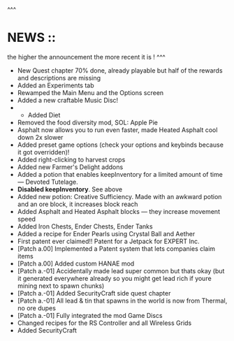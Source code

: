 ^^^
# NEWS ::
the higher the announcement the more recent it is !
^^^

- New Quest chapter 70% done, already playable but half of the rewards and descriptions are missing
- Added an Experiments tab
- Rewamped the Main Menu and the Options screen
- Added a new craftable Music Disc!
- - Added Diet
- Removed the food diversity mod, SOL: Apple Pie
- Asphalt now allows you to run even faster, made Heated Asphalt cool down 2x slower
- Added preset game options (check your options and keybinds because it got overridden)!
- Added right-clicking to harvest crops
- Added new Farmer's Delight addons
- Added a potion that enables keepInventory for a limited amount of time — Devoted Tutelage.
- **Disabled keepInventory**. See above
- Added new potion: Creative Sufficiency. Made with an awkward potion and an ore block, it increases block reach
- Added Asphalt and Heated Asphalt blocks — they increase movement speed
- Added Iron Chests, Ender Chests, Ender Tanks
- Added a recipe for Ender Pearls using Crystal Ball and Aether
- First patent ever claimed!! Patent for a Jetpack for EXPERT Inc.
- [Patch a.00] Implemented a Patent system that lets companies claim items
- [Patch a.00] Added custom HANAE mod
- [Patch a.-01] Accidentally made lead super common but thats okay (but it generated everywhere already so you might get lead rich if youre mining next to spawn chunks)
- [Patch a.-01] Added SecurityCraft side quest chapter
- [Patch a.-01] All lead & tin that spawns in the world is now from Thermal, no ore dupes
- [Patch a.-01] Fully integrated the mod Game Discs
- Changed recipes for the RS Controller and all Wireless Grids
- Added SecurityCraft
